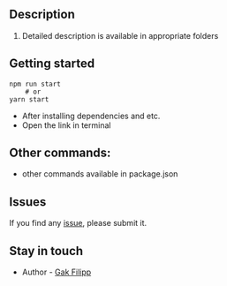 ## Description

1. Detailed description is available in appropriate folders

## Getting started

```
npm run start
    # or
yarn start
```

* After installing dependencies and etc.
* Open the link in terminal

## Other commands:

* other commands available in package.json

## Issues

If you find any [issue](https://github.com/stansful/module1_part2/issues), please submit it.

## Stay in touch

* Author - [Gak Filipp](https://t.me/stansful)